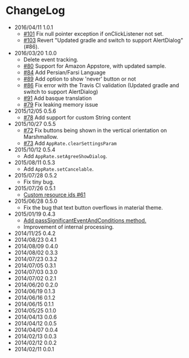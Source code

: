 # ChangeLog

- 2016/04/11 1.0.1
    - [#101](https://github.com/hotchemi/Android-Rate/pull/101) Fix null pointer exception if onClickListener not set.
    - [#103](https://github.com/hotchemi/Android-Rate/pull/103) Revert "Updated gradle and switch to support AlertDialog"(#86).
- 2016/03/20 1.0.0
    - Delete event tracking.
    - [#80](https://github.com/hotchemi/Android-Rate/pull/80) Support for Amazon Appstore, with updated sample.
    - [#84](https://github.com/hotchemi/Android-Rate/pull/84) Add Persian/Farsi Language
    - [#89](https://github.com/hotchemi/Android-Rate/pull/89) Add option to show 'never' button or not
    - [#86](https://github.com/hotchemi/Android-Rate/pull/86) Fix error with the Travis CI validation (Updated gradle and switch to support AlertDialog)
    - [#91](https://github.com/hotchemi/Android-Rate/pull/91) Add basque translation
    - [#79](https://github.com/hotchemi/Android-Rate/issues/79) Fix leaking memory issue
- 2015/12/05 0.5.6
    - [#78](https://github.com/hotchemi/Android-Rate/pull/78) Add support for custom String content
- 2015/10/27 0.5.5 
    - [#72](https://github.com/hotchemi/Android-Rate/issues/72) Fix buttons being shown in the vertical orientation on Marshmallow.
    - [#73](https://github.com/hotchemi/Android-Rate/pull/73) Add `AppRate.clearSettingsParam`
- 2015/10/12 0.5.4 
    - Add `AppRate.setAgreeShowDialog`.
- 2015/08/11 0.5.3 
    - Add `AppRate.setCancelable`.
- 2015/07/28 0.5.2 
    - Fix tiny bug.
- 2015/07/26 0.5.1 
    - [Custom resource ids #61](https://github.com/hotchemi/Android-Rate/pull/61)
- 2015/06/28 0.5.0 
    - Fix the bug that text button overflows in material theme.
- 2015/01/19 0.4.3 
    - [Add passSignificantEventAndConditions method.](https://github.com/hotchemi/Android-Rate/commit/9ca6375cbf25117a5f43afcc9651897d6bdf5888)
    - Improvement of internal processing.
- 2014/11/25 0.4.2 
- 2014/08/23 0.4.1 
- 2014/08/09 0.4.0 
- 2014/08/02 0.3.3 
- 2014/07/23 0.3.2 
- 2014/07/05 0.3.1 
- 2014/07/03 0.3.0 
- 2014/07/02 0.2.1 
- 2014/06/20 0.2.0 
- 2014/06/19 0.1.3 
- 2014/06/16 0.1.2 
- 2014/06/15 0.1.1 
- 2014/05/25 0.1.0 
- 2014/04/13 0.0.6 
- 2014/04/12 0.0.5 
- 2014/04/07 0.0.4 
- 2014/02/13 0.0.3 
- 2014/02/12 0.0.2 
- 2014/02/11 0.0.1 

